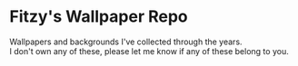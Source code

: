 # Fitzy's Wallpaper Repo

Wallpapers and backgrounds I've collected through the years.  
I don't own any of these, please let me know if any of these belong to you.
